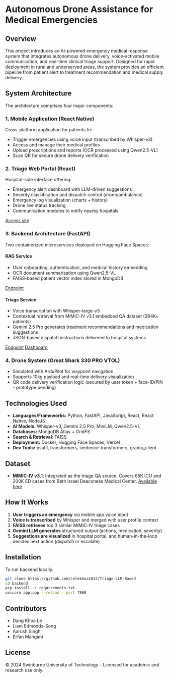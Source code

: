 # Autonomous Drone Assistance for Medical Emergencies

## Overview

This project introduces an AI-powered emergency medical response system that integrates autonomous drone delivery, voice-activated mobile communication, and real-time clinical triage support. Designed for rapid deployment in rural and underserved areas, the system provides an efficient pipeline from patient alert to treatment recommendation and medical supply delivery.

## System Architecture

The architecture comprises four major components:

### 1. Mobile Application (React Native)

Cross-platform application for patients to:

* Trigger emergencies using voice input (transcribed by Whisper-v3)
* Access and manage their medical profiles
* Upload prescriptions and reports (OCR processed using Qwen2.5-VL)
* Scan QR for secure drone delivery verification

### 2. Triage Web Portal (React)

Hospital-side interface offering:

* Emergency alert dashboard with LLM-driven suggestions
* Severity classification and dispatch control (drone/ambulance)
* Emergency log visualization (charts + history)
* Drone live status tracking
* Communication modules to notify nearby hospitals

[Access site](https://dispatch-portal-amber.vercel.app)

### 3. Backend Architecture (FastAPI)

Two containerized microservices deployed on Hugging Face Spaces:

#### RAG Service

* User onboarding, authentication, and medical history embedding
* OCR document summarization using Qwen2.5-VL
* FAISS-based patient vector index stored in MongoDB

[Endpoint](https://huggingface.co/spaces/BinKhoaLe1812/Medical_Profile)

#### Triage Service

* Voice transcription with Whisper-large-v3
* Contextual retrieval from MIMIC-IV v3.1 embedded QA dataset (364K+ patients)
* Gemini 2.5 Pro generates treatment recommendations and medication suggestions
* JSON-based dispatch instructions delivered to hospital systems

[Endpoint](https://huggingface.co/spaces/BinKhoaLe1812/Triage_LLM)
[Dashboard](https://binkhoale1812-triage-llm.hf.space/)

### 4. Drone System (Great Shark 330 PRO VTOL)

* Simulated with ArduPilot for waypoint navigation
* Supports 10kg payload and real-time delivery visualization
* QR code delivery verification logic (secured by user token + face-ID/PIN - prototype pending)

## Technologies Used

* **Languages/Frameworks:** Python, FastAPI, JavaScript, React, React Native, NodeJS
* **AI Models:** Whisper-v3, Gemini 2.5 Pro, MiniLM, Qwen2.5-VL
* **Databases:** MongoDB Atlas + GridFS
* **Search & Retrieval:** FAISS
* **Deployment:** Docker, Hugging Face Spaces, Vercel
* **Dev Tools:** psutil, transformers, sentence-transformers, gradio\_client

## Dataset

* **MIMIC-IV v3.1**: Integrated as the triage QA source. Covers 65K ICU and 200K ED cases from Beth Israel Deaconess Medical Center. [Available here](https://physionet.org/content/mimiciv/3.1/)

## How It Works

1. **User triggers an emergency** via mobile app voice input
2. **Voice is transcribed** by Whisper and merged with user profile context
3. **FAISS retrieves** top 3 similar MIMIC-IV triage cases
4. **Gemini LLM generates** structured output (actions, medication, severity)
5. **Suggestions are visualized** in hospital portal, and human-in-the-loop decides next action (dispatch or escalate)

## Installation

To run backend locally:

```bash
git clone https://github.com/Lelekhoa1812/Triage-LLM-Based
cd backend
pip install -r requirements.txt
uvicorn app:app --reload --port 7860
```

## Contributors

* Dang Khoa Le
* Liam Edmonds-Seng
* Aarush Singh
* Erfan Mangani

## License

© 2024 Swinburne University of Technology – Licensed for academic and research use only.
